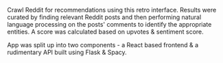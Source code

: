 Crawl Reddit for recommendations using this retro interface. Results were curated by finding relevant Reddit posts and then performing natural language processing on the posts' comments to identify the appropriate entities. A score was calculated based on upvotes & sentiment score.

App was split up into two components - a React based frontend & a rudimentary API built using Flask & Spacy.

